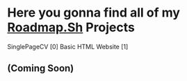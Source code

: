 # Here you gonna find all of my <a href="https://roadmap.sh/">Roadmap.Sh</a> Projects

SinglePageCV [0]
Basic HTML Website [1]

## (Coming Soon)